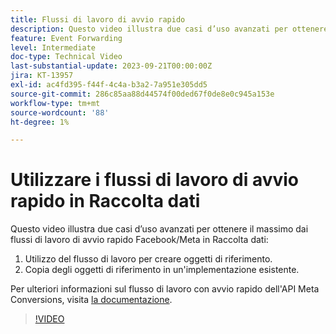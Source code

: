 ```yaml
---
title: Flussi di lavoro di avvio rapido
description: Questo video illustra due casi d’uso avanzati per ottenere il massimo dai flussi di lavoro di avvio rapido Facebook/Meta nella raccolta dati.
feature: Event Forwarding
level: Intermediate
doc-type: Technical Video
last-substantial-update: 2023-09-21T00:00:00Z
jira: KT-13957
exl-id: ac4fd395-f44f-4c4a-b3a2-7a951e305dd5
source-git-commit: 286c85aa88d44574f00ded67f0de8e0c945a153e
workflow-type: tm+mt
source-wordcount: '88'
ht-degree: 1%

---
```


# Utilizzare i flussi di lavoro di avvio rapido in Raccolta dati


Questo video illustra due casi d’uso avanzati per ottenere il massimo dai flussi di lavoro di avvio rapido Facebook/Meta in Raccolta dati:

1. Utilizzo del flusso di lavoro per creare oggetti di riferimento. 
1. Copia degli oggetti di riferimento in un&#39;implementazione esistente.

Per ulteriori informazioni sul flusso di lavoro con avvio rapido dell&#39;API Meta Conversions, visita [la documentazione](https://experienceleague.adobe.com/docs/experience-platform/tags/extensions/server/meta/overview.html?lang=it#quick-start).

>[!VIDEO](https://video.tv.adobe.com/v/3424501?learn=on&enablevpops)

